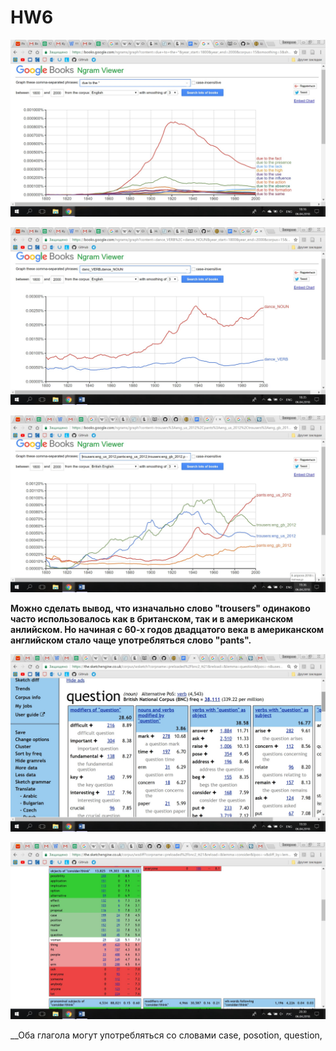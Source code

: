 # HW6

![](https://github.com/BeluginaEkaterina/HW6/blob/master/1.jpg)

![](https://github.com/BeluginaEkaterina/HW6/blob/master/2.jpg)

![](https://github.com/BeluginaEkaterina/HW6/blob/master/3.jpg)

__Можно сделать вывод, что изначально слово "trousers" одинаково часто использовалось как в британском, так и в американском анлийском. Но начиная с 60-х годов двадцатого века в американском английском стало чаще употребляться слово "pants".__

![](https://github.com/BeluginaEkaterina/HW6/blob/master/4.jpg)

![](https://github.com/BeluginaEkaterina/HW6/blob/master/5.jpg)

__Оба глагола могут употребляться со словами case, posotion, question,
